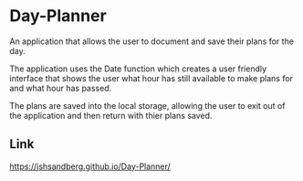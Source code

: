 # Day-Planner

An application that allows the user to document and save their plans for the day. 

The application uses the Date function which creates a user friendly interface that shows the user what hour has still available to make plans for and what hour has passed.

The plans are saved into the local storage, allowing the user to exit out of the application and then return with thier plans saved.

## Link
https://jshsandberg.github.io/Day-Planner/
